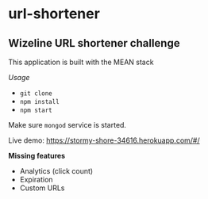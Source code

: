 # url-shortener
## Wizeline URL shortener challenge 

This application is built with the MEAN stack

*Usage*
- `git clone`
- `npm install`
- `npm start`

Make sure `mongod` service is started.

Live demo: https://stormy-shore-34616.herokuapp.com/#/

**Missing features**
- Analytics (click count)
- Expiration
- Custom URLs
